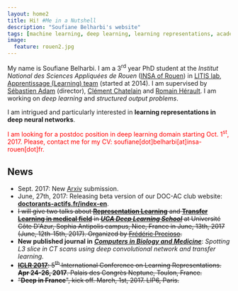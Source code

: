 ```yaml
---
layout: home2
title: Hi! #Me in a Nutshell
description: "Soufiane Belharbi's website"
tags: [machine learning, deep learning, learning representations, academic, page, soufiane belharbi]
image:
  feature: rouen2.jpg
---
```


My name is Soufiane Belharbi. I am a 3<sup>rd</sup> year PhD student at the *Institut National
des Sciences Appliquées de Rouen* ([INSA of Rouen](http://www.insa-rouen.fr)) in
[LITIS lab](http://www.litislab.fr/),
[Apprentissage (Learning) team](http://www.litislab.fr/equipe/docapp/) (started
at 2014). I
am supervised by [Sébastien Adam](http://pagesperso.litislab.fr/sebadam/)
(director), [Clément Chatelain](http://pagesperso.litislab.fr/cchatelain/) and
[Romain Hérault](https://asi.insa-rouen.fr/enseignants/~rherault/pelican/). I am
working on *deep learning* and *structured output problems*.

I am intrigued and particularly interested in **learning representations in deep neural networks**.

<span style="color:red"> I am looking for a postdoc position in deep learning domain starting Oct. 1<sup>st</sup>, 2017. Please, contact me for my CV: soufiane[dot]belharbi[at]insa-rouen[dot]fr.</span>

## News
* Sept. 2017: New [Arxiv](https://arxiv.org/abs/1709.01867) submission.
* June, 27th, 2017: Releasing beta version of our DOC-AC club website: [**doctorants-actifs.fr/index-en**](http://doctorants-actifs.fr/index-en/).
* ~~I will give two talks about [**Representation Learning**](/publications/2017/presentation-Representation-Learning-UCA-Deep-Learning-School-2017-Nice.pdf) and [**Transfer Learning in medical field**](/publications/2017/presentation-l3-detection-UCA-Deep-Learning-School-2017-Nice.pdf) in [***UCA Deep Learning School***](http://univ-cotedazur.fr/events/deep-learning-school) at Université Côte D'Azur, Sophia Antipolis campus, Nice, France in June, 13th, 2017 (June, 12th-15th, 2017). Organized by [Frédéric Precioso](http://www.i3s.unice.fr/~precioso).~~
* **New published journal in** [***Computers in Biology and Medicine***](https://www.journals.elsevier.com/computers-in-biology-and-medicine/): *Spotting L3 slice in CT scans using deep convolutional network and transfer learning.* 
* ~~[**ICLR 2017**](http://www.iclr.cc/doku.php?id=ICLR2017:main): 5<sup>th</sup> International Conference on Learning
  Representations.
  **Apr 24-26, 2017**. Palais des Congrès Neptune, Toulon, France.~~
* ~~"**Deep in France**", kick off. March, 1st, 2017. LIP6, Paris.~~

